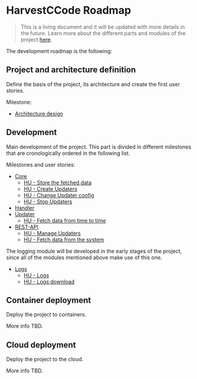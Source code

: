 # HarvestCCode Roadmap

> This is a living document and it will be updated with more details in the future. Learn more about the different parts and modules of the project [here](architecture-workflows.md).

The development roadmap is the following:

## Project and architecture definition

Define the basis of the project, its architecture and create the first user stories.

Milestone:

- [Architecture design](https://github.com/harvestcore/HarvestCCode/milestone/2)

## Development

Main development of the project. This part is divided in different milestones that are cronologically ordered in the following list.

Milestones and user stories:

- [Core](https://github.com/harvestcore/HarvestCCode/milestone/6)
  - [HU - Store the fetched data](https://github.com/harvestcore/HarvestCCode/issues/16)
  - [HU - Create Updaters](https://github.com/harvestcore/HarvestCCode/issues/31)
  - [HU - Change Updater config](https://github.com/harvestcore/HarvestCCode/issues/17)
  - [HU - Stop Updaters](https://github.com/harvestcore/HarvestCCode/issues/32)
- [Handler](https://github.com/harvestcore/HarvestCCode/milestone/9)
- [Updater](https://github.com/harvestcore/HarvestCCode/milestone/7)
  - [HU - Fetch data from time to time](https://github.com/harvestcore/HarvestCCode/issues/15)
- [REST-API](https://github.com/harvestcore/HarvestCCode/milestone/8)
  - [HU - Manage Updaters](https://github.com/harvestcore/HarvestCCode/issues/12)
  - [HU - Fetch data from the system](https://github.com/harvestcore/HarvestCCode/issues/13)

The logging module will be developed in the early stages of the project, since all of the modules mentioned above make use of this one.

- [Logs](https://github.com/harvestcore/HarvestCCode/milestone/10)
  - [HU - Logs](https://github.com/harvestcore/HarvestCCode/issues/14)
  - [HU - Logs download](https://github.com/harvestcore/HarvestCCode/issues/18)

## Container deployment

Deploy the project to containers.

More info TBD.

## Cloud deployment

Deploy the project to the cloud.

More info TBD.
